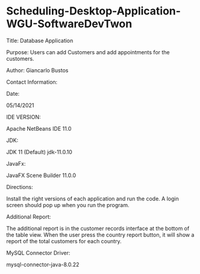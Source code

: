 # Scheduling-Desktop-Application-WGU-SoftwareDevTwon


Title:
 Database Application 

Purpose:
 Users can add Customers and add appointments for the customers.

Author:
 Giancarlo Bustos

Contact Information: 
 


Date:

 05/14/2021


IDE VERSION:

 Apache NetBeans IDE 11.0

JDK:

 JDK 11 (Default) jdk-11.0.10

JavaFx:

 JavaFX Scene Builder 11.0.0

Directions:

 Install the right versions of each application and run the code. A login screen should pop up when you run the program. 

Additional Report:

 The additional report is in the customer records interface at the bottom of the table view. 
 When the user press the country report button, it will show a report of the total customers for each country. 


MySQL Connector Driver:

 mysql-connector-java-8.0.22

 
 
 
 
